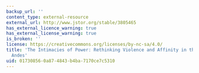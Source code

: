 ```yaml
---
backup_url: ''
content_type: external-resource
external_url: http://www.jstor.org/stable/3805465
has_external_licence_warning: true
has_external_license_warning: true
is_broken: ''
license: https://creativecommons.org/licenses/by-nc-sa/4.0/
title: 'The Intimacies of Power: Rethinking Violence and Affinity in the Bolivian
  Andes'
uid: 01730856-0a87-4843-b4ba-7170ce7c5310
---
```

